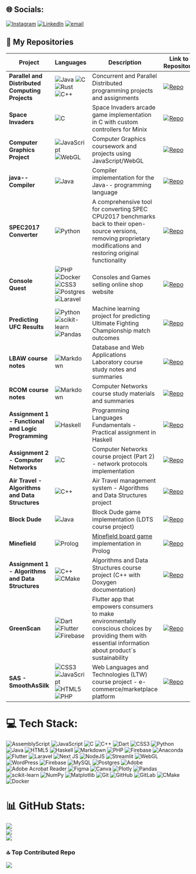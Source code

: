 
## 🌐 Socials:
[![Instagram](https://img.shields.io/badge/Instagram-%23E4405F.svg?logo=Instagram&logoColor=white)](https://instagram.com/eduardo_cunha04) [![LinkedIn](https://img.shields.io/badge/LinkedIn-%230077B5.svg?logo=linkedin&logoColor=white)](https://linkedin.com/in/eduardo-cunha4970) [![email](https://img.shields.io/badge/Email-D14836?logo=gmail&logoColor=white)](mailto:edumrcunha@gmail.com) 


## 📂 My Repositories

| Project | Languages | Description | Link to Repository |
|------------|----------|-------------|------|
| **Parallel and Distributed Computing Projects** | ![Java](https://img.shields.io/badge/java-%23ED8B00.svg?style=for-the-badge&logo=openjdk&logoColor=white) ![C](https://img.shields.io/badge/c-%2300599C.svg?style=for-the-badge&logo=c&logoColor=white) ![Rust](https://img.shields.io/badge/rust-%23CE422B.svg?style=for-the-badge&logo=rust&logoColor=white) ![C++](https://img.shields.io/badge/c++-%2300599C.svg?style=for-the-badge&logo=c%2B%2B&logoColor=white) | Concurrent and Parallel Distributed programming projects and assignments | [![Repo](https://img.shields.io/badge/Repository-181717?style=for-the-badge&logo=github&logoColor=white)](https://github.com/educunhA04/cpd_projects) |
| **Space Invaders** | ![C](https://img.shields.io/badge/c-%2300599C.svg?style=for-the-badge&logo=c&logoColor=white) | Space Invaders arcade game implementation in C with custom controllers for Minix | [![Repo](https://img.shields.io/badge/Repository-181717?style=for-the-badge&logo=github&logoColor=white)](https://github.com/educunhA04/space_invaders) |
| **Computer Graphics Project** | ![JavaScript](https://img.shields.io/badge/javascript-%23323330.svg?style=for-the-badge&logo=javascript&logoColor=%23F7DF1E) ![WebGL](https://img.shields.io/badge/WebGL-990000?logo=webgl&logoColor=white&style=for-the-badge) | Computer Graphics coursework and projects using JavaScript/WebGL | [![Repo](https://img.shields.io/badge/Repository-181717?style=for-the-badge&logo=github&logoColor=white)](https://github.com/educunhA04/cg) |
| **java-- Compiler** | ![Java](https://img.shields.io/badge/java-%23ED8B00.svg?style=for-the-badge&logo=openjdk&logoColor=white) | Compiler implementation for the Java-- programming language | [![Repo](https://img.shields.io/badge/Repository-181717?style=for-the-badge&logo=github&logoColor=white)](https://github.com/educunhA04/java--comp) |
| **SPEC2017 Converter** | ![Python](https://img.shields.io/badge/python-3670A0?style=for-the-badge&logo=python&logoColor=ffdd54) | A comprehensive tool for converting SPEC CPU2017 benchmarks back to their open-source versions, removing proprietary modifications and restoring original functionality | [![Repo](https://img.shields.io/badge/Repository-181717?style=for-the-badge&logo=github&logoColor=white)](https://github.com/specs-feup/spec2017-converter) |
| **Console Quest** | ![PHP](https://img.shields.io/badge/php-%23777BB4.svg?style=for-the-badge&logo=php&logoColor=white) ![Docker](https://img.shields.io/badge/docker-%230db7ed.svg?style=for-the-badge&logo=docker&logoColor=white) ![CSS3](https://img.shields.io/badge/css3-%231572B6.svg?style=for-the-badge&logo=css3&logoColor=white) ![Postgres](https://img.shields.io/badge/postgres-%23316192.svg?style=for-the-badge&logo=postgresql&logoColor=white) ![Laravel](https://img.shields.io/badge/laravel-%23FF2D20.svg?style=for-the-badge&logo=laravel&logoColor=white)| Consoles and Games selling online shop website| [![Repo](https://img.shields.io/badge/Repository-181717?style=for-the-badge&logo=github&logoColor=white)](https://github.com/educunhA04/ConsoleQuest) |
| **Predicting UFC Results** | ![Python](https://img.shields.io/badge/python-3670A0?style=for-the-badge&logo=python&logoColor=ffdd54) ![scikit-learn](https://img.shields.io/badge/scikit--learn-%23F7931E.svg?style=for-the-badge&logo=scikit-learn&logoColor=white) ![Pandas](https://img.shields.io/badge/pandas-%23150458.svg?style=for-the-badge&logo=pandas&logoColor=white)| Machine learning project for predicting Ultimate Fighting Championship match outcomes | [![Repo](https://img.shields.io/badge/Repository-181717?style=for-the-badge&logo=github&logoColor=white)](https://github.com/educunhA04/predicting_UFC_results) |
| **LBAW course notes** | ![Markdown](https://img.shields.io/badge/markdown-%23000000.svg?style=for-the-badge&logo=markdown&logoColor=white) | Database and Web Applications Laboratory course study notes and summaries | [![Repo](https://img.shields.io/badge/Repository-181717?style=for-the-badge&logo=github&logoColor=white)](https://github.com/educunhA04/lbaw_resumos) |
| **RCOM course notes** | ![Markdown](https://img.shields.io/badge/markdown-%23000000.svg?style=for-the-badge&logo=markdown&logoColor=white) | Computer Networks course study materials and summaries | [![Repo](https://img.shields.io/badge/Repository-181717?style=for-the-badge&logo=github&logoColor=white)](https://github.com/educunhA04/rcom_resumos) |
| **Assignment 1 - Functional and Logic Programming** | ![Haskell](https://img.shields.io/badge/Haskell-5e5086?style=for-the-badge&logo=haskell&logoColor=white) | Programming Languages Fundamentals - Practical assignment in Haskell | [![Repo](https://img.shields.io/badge/Repository-181717?style=for-the-badge&logo=github&logoColor=white)](https://github.com/educunhA04/pfl_tp1) |
| **Assignment 2 - Computer Networks** | ![C](https://img.shields.io/badge/c-%2300599C.svg?style=for-the-badge&logo=c&logoColor=white) | Computer Networks course project (Part 2) - network protocols implementation | [![Repo](https://img.shields.io/badge/Repository-181717?style=for-the-badge&logo=github&logoColor=white)](https://github.com/educunhA04/rcom2) |
| **Air Travel - Algorithms and Data Structures** | ![C++](https://img.shields.io/badge/c++-%2300599C.svg?style=for-the-badge&logo=c%2B%2B&logoColor=white) | Air Travel management system - Algorithms and Data Structures project | [![Repo](https://img.shields.io/badge/Repository-181717?style=for-the-badge&logo=github&logoColor=white)](https://github.com/educunhA04/airTravelAED) |
| **Block Dude** | ![Java](https://img.shields.io/badge/java-%23ED8B00.svg?style=for-the-badge&logo=openjdk&logoColor=white) | Block Dude game implementation (LDTS course project) | [![Repo](https://img.shields.io/badge/Repository-181717?style=for-the-badge&logo=github&logoColor=white)](https://github.com/educunhA04/block_dude) |
| **Minefield** | ![Prolog](https://img.shields.io/badge/Prolog-1F4F8C?style=for-the-badge&logo=prolog&logoColor=white) | [Minefield board game](https://boardgamegeek.com/boardgame/420797/minefield) implementation in Prolog | [![Repo](https://img.shields.io/badge/Repository-181717?style=for-the-badge&logo=github&logoColor=white)](https://github.com/educunhA04/minefield) |
| **Assignment 1 - Algorithms and Data Structures** | ![C++](https://img.shields.io/badge/c++-%2300599C.svg?style=for-the-badge&logo=c%2B%2B&logoColor=white) ![CMake](https://img.shields.io/badge/CMake-%23008FBA.svg?style=for-the-badge&logo=cmake&logoColor=white) | Algorithms and Data Structures course project (C++ with Doxygen documentation) | [![Repo](https://img.shields.io/badge/Repository-181717?style=for-the-badge&logo=github&logoColor=white)](https://github.com/educunhA04/projectaed) |
| **GreenScan** | ![Dart](https://img.shields.io/badge/dart-%230175C2.svg?style=for-the-badge&logo=dart&logoColor=white) ![Flutter](https://img.shields.io/badge/Flutter-%2302569B.svg?style=for-the-badge&logo=Flutter&logoColor=white) ![Firebase](https://img.shields.io/badge/firebase-%23039BE5.svg?style=for-the-badge&logo=firebase) | Flutter app that empowers consumers to make environmentally conscious choices by providing them with essential information about product´s sustainability | [![Repo](https://img.shields.io/badge/Repository-181717?style=for-the-badge&logo=github&logoColor=white)](https://github.com/FEUP-LEIC-ES-2023-24/2LEIC08T3) |
| **SAS - SmoothAsSilk** | ![CSS3](https://img.shields.io/badge/css3-%231572B6.svg?style=for-the-badge&logo=css3&logoColor=white) ![JavaScript](https://img.shields.io/badge/javascript-%23323330.svg?style=for-the-badge&logo=javascript&logoColor=%23F7DF1E) ![HTML5](https://img.shields.io/badge/html5-%23E34F26.svg?style=for-the-badge&logo=html5&logoColor=white) ![PHP](https://img.shields.io/badge/php-%23777BB4.svg?style=for-the-badge&logo=php&logoColor=white) | Web Languages and Technologies (LTW) course project - e-commerce/marketplace platform | [![Repo](https://img.shields.io/badge/Repository-181717?style=for-the-badge&logo=github&logoColor=white)](https://github.com/FEUP-LTW-2024/ltw-project-2024-ltw06g03) |

# 💻 Tech Stack:
![AssemblyScript](https://img.shields.io/badge/assembly%20script-%23000000.svg?style=for-the-badge&logo=assemblyscript&logoColor=white) ![JavaScript](https://img.shields.io/badge/javascript-%23323330.svg?style=for-the-badge&logo=javascript&logoColor=%23F7DF1E) ![C](https://img.shields.io/badge/c-%2300599C.svg?style=for-the-badge&logo=c&logoColor=white) ![C++](https://img.shields.io/badge/c++-%2300599C.svg?style=for-the-badge&logo=c%2B%2B&logoColor=white) ![Dart](https://img.shields.io/badge/dart-%230175C2.svg?style=for-the-badge&logo=dart&logoColor=white) ![CSS3](https://img.shields.io/badge/css3-%231572B6.svg?style=for-the-badge&logo=css3&logoColor=white) ![Python](https://img.shields.io/badge/python-3670A0?style=for-the-badge&logo=python&logoColor=ffdd54) ![Java](https://img.shields.io/badge/java-%23ED8B00.svg?style=for-the-badge&logo=openjdk&logoColor=white) ![HTML5](https://img.shields.io/badge/html5-%23E34F26.svg?style=for-the-badge&logo=html5&logoColor=white) ![Haskell](https://img.shields.io/badge/Haskell-5e5086?style=for-the-badge&logo=haskell&logoColor=white) ![Markdown](https://img.shields.io/badge/markdown-%23000000.svg?style=for-the-badge&logo=markdown&logoColor=white) ![PHP](https://img.shields.io/badge/php-%23777BB4.svg?style=for-the-badge&logo=php&logoColor=white) ![Firebase](https://img.shields.io/badge/firebase-%23039BE5.svg?style=for-the-badge&logo=firebase) ![Anaconda](https://img.shields.io/badge/Anaconda-%2344A833.svg?style=for-the-badge&logo=anaconda&logoColor=white) ![Flutter](https://img.shields.io/badge/Flutter-%2302569B.svg?style=for-the-badge&logo=Flutter&logoColor=white) ![Laravel](https://img.shields.io/badge/laravel-%23FF2D20.svg?style=for-the-badge&logo=laravel&logoColor=white) ![Next JS](https://img.shields.io/badge/Next-black?style=for-the-badge&logo=next.js&logoColor=white) ![NodeJS](https://img.shields.io/badge/node.js-6DA55F?style=for-the-badge&logo=node.js&logoColor=white) ![Streamlit](https://img.shields.io/badge/Streamlit-%23FE4B4B.svg?style=for-the-badge&logo=streamlit&logoColor=white) ![WebGL](https://img.shields.io/badge/WebGL-990000?logo=webgl&logoColor=white&style=for-the-badge) ![WordPress](https://img.shields.io/badge/WordPress-%23117AC9.svg?style=for-the-badge&logo=WordPress&logoColor=white) ![Firebase](https://img.shields.io/badge/firebase-a08021?style=for-the-badge&logo=firebase&logoColor=ffcd34) ![MySQL](https://img.shields.io/badge/mysql-4479A1.svg?style=for-the-badge&logo=mysql&logoColor=white) ![Postgres](https://img.shields.io/badge/postgres-%23316192.svg?style=for-the-badge&logo=postgresql&logoColor=white) ![Adobe](https://img.shields.io/badge/adobe-%23FF0000.svg?style=for-the-badge&logo=adobe&logoColor=white) ![Adobe Acrobat Reader](https://img.shields.io/badge/Adobe%20Acrobat%20Reader-EC1C24.svg?style=for-the-badge&logo=Adobe%20Acrobat%20Reader&logoColor=white) ![Figma](https://img.shields.io/badge/figma-%23F24E1E.svg?style=for-the-badge&logo=figma&logoColor=white) ![Canva](https://img.shields.io/badge/Canva-%2300C4CC.svg?style=for-the-badge&logo=Canva&logoColor=white) ![Plotly](https://img.shields.io/badge/Plotly-%233F4F75.svg?style=for-the-badge&logo=plotly&logoColor=white) ![Pandas](https://img.shields.io/badge/pandas-%23150458.svg?style=for-the-badge&logo=pandas&logoColor=white) ![scikit-learn](https://img.shields.io/badge/scikit--learn-%23F7931E.svg?style=for-the-badge&logo=scikit-learn&logoColor=white) ![NumPy](https://img.shields.io/badge/numpy-%23013243.svg?style=for-the-badge&logo=numpy&logoColor=white) ![Matplotlib](https://img.shields.io/badge/Matplotlib-%23ffffff.svg?style=for-the-badge&logo=Matplotlib&logoColor=black) ![Git](https://img.shields.io/badge/git-%23F05033.svg?style=for-the-badge&logo=git&logoColor=white) ![GitHub](https://img.shields.io/badge/github-%23121011.svg?style=for-the-badge&logo=github&logoColor=white) ![GitLab](https://img.shields.io/badge/gitlab-%23181717.svg?style=for-the-badge&logo=gitlab&logoColor=white) ![CMake](https://img.shields.io/badge/CMake-%23008FBA.svg?style=for-the-badge&logo=cmake&logoColor=white) ![Docker](https://img.shields.io/badge/docker-%230db7ed.svg?style=for-the-badge&logo=docker&logoColor=white) 

# 📊 GitHub Stats:
![](https://github-readme-stats.vercel.app/api?username=educunhA04&theme=tokyonight&hide_border=false&include_all_commits=true&count_private=true)<br/>
![](https://nirzak-streak-stats.vercel.app/?user=educunhA04&theme=tokyonight&hide_border=false)<br/>
![](https://github-readme-stats.vercel.app/api/top-langs/?username=educunhA04&theme=tokyonight&hide_border=false&include_all_commits=true&count_private=true&layout=compact)

### 🔝 Top Contributed Repo
![](https://github-contributor-stats.vercel.app/api?username=educunhA04&limit=5&theme=onedark&combine_all_yearly_contributions=true)

<!-- Proudly created with GPRM ( https://gprm.itsvg.in ) -->

